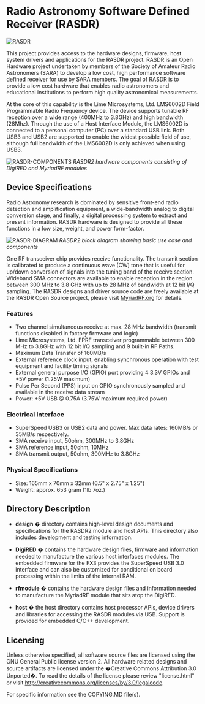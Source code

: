 # Radio Astronomy Software Defined Receiver (RASDR)

![RASDR](https://github.com/myriadrf/RASDR/raw/master/docs/rasdr2-case-montage-cropped.jpg )

This project provides access to the hardware designs, firmware, host system drivers and applications for the RASDR project.  RASDR is an Open Hardware project undertaken by members of the Society of Amateur Radio Astronomers (SARA) to develop a low cost, high performance software defined receiver for use by SARA members.  The goal of RASDR is to provide a low cost hardware that enables radio astronomers and educational institutions to perform high quality astronomical measurements.

At the core of this capability is the Lime Microsystems, Ltd. LMS6002D Field Programmable Radio Frequency device.  The device supports tunable RF reception over a wide range (400MHz to 3.8GHz) and high bandwidth (28Mhz).  Through the use of a Host Interface Module, the LMS6002D is connected to a personal computer (PC) over a standard USB link.  Both USB3 and USB2 are supported to enable the widest possible field of use, although full bandwidth of the LMS6002D is only achieved when using USB3.

![RASDR-COMPONENTS](https://github.com/myriadrf/RASDR/raw/master/design/rasdr2-with-usb3.jpg )
*RASDR2 hardware components consisting of DigiRED and MyriadRF modules*

## Device Specifications ##

Radio Astronomy research is dominated by sensitive front-end radio detection and amplification equipment, a wide-bandwidth analog to digital conversion stage, and finally, a digital processing system to extract and present information.  RASDR hardware is designed to provide all these functions in a low size, weight, and power form-factor.

![RASDR-DIAGRAM](https://github.com/myriadrf/RASDR/raw/master/design/rasdr-base.png )
*RASDR2 block diagram showing basic use case and components*

One RF transceiver chip provides receive functionality.  The transmit section is calibrated to produce a continuous wave (CW) tone that is useful for up/down conversion of signals into the tuning band of the receive section.  Wideband SMA connectors are available to enable reception in the region between 300 MHz to 3.8 GHz with up to 28 MHz of bandwidth at 12 bit I/Q sampling.  The RASDR designs and driver source code are freely available at the RASDR Open Source project, please visit [MyriadRF.org](https://myriadrf.org/) for details.

### Features ###

- Two channel simultaneous receive at max. 28 MHz bandwidth (transmit functions disabled in factory firmware and logic)
- Lime Microsystems, Ltd. FPRF transceiver programmable between 300 MHz to 3.8GHz with 12 bit I/Q sampling and 9 built-in RF Paths.
- Maximum Data Transfer of 160MB/s
- External reference clock input, enabling synchronous operation with test equipment and facility timing signals
- External general purpose I/O (GPIO) port providing 4 3.3V GPIOs and +5V power (1.25W maximum)
- Pulse Per Second (PPS) input on GPIO synchronously sampled and available in the receive data stream
- Power: +5V USB @ 0.75A (3.75W maximum required power)

### Electrical Interface ###

- SuperSpeed USB3 or USB2 data and power.  Max data rates: 160MB/s or 35MB/s respectively.
- SMA receive input, 50ohm, 300MHz to 3.8GHz
- SMA reference input, 50ohm, 10MHz
- SMA transmit output, 50ohm, 300MHz to 3.8GHz

### Physical Specifications ###

- Size:  165mm x 70mm x 32mm (6.5" x 2.75" x 1.25")
- Weight: approx. 653 gram (1lb 7oz.)

## Directory Description ##

- **design** � directory contains high-level design documents and specifications for the RASDR2 module and host APIs. This directory also includes development and testing information.

- **DigiRED** � contains the hardware design files, firmware and information needed to manufacture the various host interfaces modules.  The embedded firmware for the FX3 provides the SuperSpeed USB 3.0 interface and can also be customized for conditional on board processing within the limits of the internal RAM.

- **rfmodule** � contains the hardware design files and information needed to manufacture the MyriadRF module that sits atop the DigiRED.

- **host** � the host directory contains host processor APIs, device drivers and libraries for accessing the RASDR modules via USB. Support is provided for embedded C/C++ development.

## Licensing ##
Unless otherwise specified, all software source files are licensed using the GNU General Public license version 2.  All hardware related designs and source artifacts are licensed under the  �Creative Commons Attribution 3.0 Unported�. To read the details of the license please review "license.html" or visit http://creativecommons.org/licenses/by/3.0/legalcode.

For specific information see the COPYING.MD file(s).
